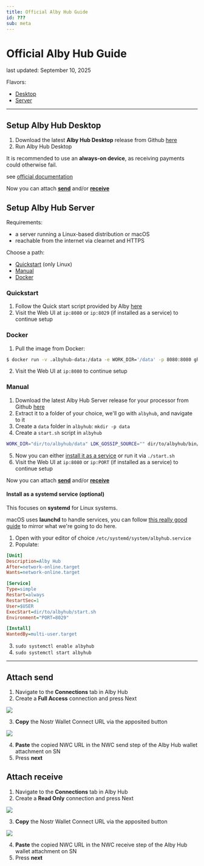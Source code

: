 ```yaml
---
title: Official Alby Hub Guide
id: ???
sub: meta
---
```


# Official Alby Hub Guide

last updated: September 10, 2025

Flavors:

- [Desktop](#setup-alby-hub-desktop)
- [Server](#setup-alby-hub-server)

---

## Setup Alby Hub Desktop

1. Download the latest **Alby Hub Desktop** release from Github [here](https://github.com/getAlby/hub/releases)
2. Run Alby Hub Desktop

It is recommended to use an **always-on device**, as receiving payments could otherwise fail.

see [official documentation](https://guides.getalby.com/user-guide/alby-hub/alby-hub-flavors/desktop)

Now you can attach [**send**](#attach-send) and/or [**receive**](#attach-receive)

## Setup Alby Hub Server

Requirements:
- a server running a Linux-based distribution or macOS
- reachable from the internet via clearnet and HTTPS

Choose a path:
- [Quickstart](#quickstart) (only Linux)
- [Manual](#manual)
- [Docker](#docker)

### Quickstart

1. Follow the Quick start script provided by Alby [here](https://github.com/getAlby/hub?tab=readme-ov-file#from-the-release)
2. Visit the Web UI at `ip:8080` or `ip:8029` (if installed as a service) to continue setup

### Docker

1. Pull the image from Docker:

```bash
$ docker run -v .albyhub-data:/data -e WORK_DIR='/data' -p 8080:8080 ghcr.io/getalby/hub:latest
```

2. Visit the Web UI at `ip:8080` to continue setup

### Manual

1. Download the latest Alby Hub Server release for your processor from Github [here](https://github.com/getAlby/hub/releases)
2. Extract it to a folder of your choice, we'll go with `albyhub`, and navigate to it
3. Create a `data` folder in `albyhub`: `mkdir -p data`
4. Create a `start.sh` script in `albyhub`

```bash
WORK_DIR="dir/to/albyhub/data" LDK_GOSSIP_SOURCE="" dir/to/albyhub/bin/albyhub
```

5. Now you can either [install it as a service](#install-as-a-systemd-service-optional) or run it via `./start.sh`
6. Visit the Web UI at `ip:8080` or `ip:PORT` (if installed as a service) to continue setup

Now you can attach [**send**](#attach-send) and/or [**receive**](#attach-receive)

#### Install as a systemd service (optional)

This focuses on **systemd** for Linux systems.

macOS uses **launchd** to handle services, you can follow [this really good guide](https://nathangrigg.com/2012/07/schedule-jobs-using-launchd/) to mirror what we're going to do here.

1. Open with your editor of choice `/etc/systemd/system/albyhub.service`
2. Populate:

```ini
[Unit]
Description=Alby Hub
After=network-online.target
Wants=network-online.target

[Service]
Type=simple
Restart=always
RestartSec=1
User=$USER
ExecStart=dir/to/albyhub/start.sh
Environment="PORT=8029"

[Install]
WantedBy=multi-user.target
```

3. `sudo systemctl enable albyhub`
4. `sudo systemctl start albyhub`

---

## Attach send

1. Navigate to the **Connections** tab in Alby Hub
2. Create a **Full Access** connection and press Next

![](https://m.stacker.news/107521)

3. **Copy** the Nostr Wallet Connect URL via the apposited button

![](https://m.stacker.news/107519)

4. **Paste** the copied NWC URL in the NWC send step of the Alby Hub wallet attachment on SN
5. Press **next**

## Attach receive

1. Navigate to the **Connections** tab in Alby Hub
2. Create a **Read Only** connection and press Next

![](https://m.stacker.news/107520)

3. **Copy** the Nostr Wallet Connect URL via the apposited button

![](https://m.stacker.news/107519)

4. **Paste** the copied NWC URL in the NWC receive step of the Alby Hub wallet attachment on SN
5. Press **next**
